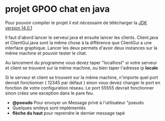 # projet GPOO  chat en java 
  
  
  
Pour pouvoir compiler le projet il est nécessaire de télécharger la    [JDK version 14.0.1](https://www.oracle.com/java/technologies/javase-jdk14-downloads.html)

Il faut d'abord lancer le serveur.java et ensuite lancer les clients. 
Client.java et ClientGui.java sont la même chose à la différence que ClientGui a une interface graphique. Lancer les deux permets d'avoir deux instances sur la même machine et pouvoir tester le chat.

Au lancement du programme vous devez taper "localhost" si votre serveur et client se trouvent sur la même machine, ou bien taper l'adresse ip <b>locale</b> 

Si le serveur et client se trouvent sur la même machine, n'importe quel port devrait fonctionner ( 12345 par défaut ) sinon vous devez changer le port en fonction de votre configuration réseau. Le port 55555 devrait fonctionner sinon créez une exception dans le pare feu.


<ul>  
<li><b>@pseudo</b> Pour envoyer un Message privé à l'utilisateur "pseudo</li>  
<li>Quelques smileys sont implémentés</li>  
<li><b>flèche du haut</b> pour reprendre le dernier message tapé</li>  
</ul><br/>
